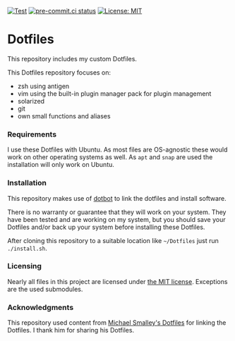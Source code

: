 [![Test](https://github.com/joclement/Dotfiles/workflows/Test/badge.svg)](
  https://github.com/joclement/Dotfiles/actions?workflow=Test)
[![pre-commit.ci status](
  https://results.pre-commit.ci/badge/github/joclement/Dotfiles/master.svg)](
  https://results.pre-commit.ci/latest/github/joclement/Dotfiles/master)
[![License: MIT](https://img.shields.io/badge/License-MIT-yellow.svg)](
  https://opensource.org/licenses/MIT)


Dotfiles
========
This repository includes my custom Dotfiles.

This Dotfiles repository focuses on:
* zsh using antigen
* vim using the built-in plugin manager pack for plugin management
* solarized
* git
* own small functions and aliases

### Requirements

I use these Dotfiles with Ubuntu. As most files are OS-agnostic these would work
on other operating systems as well.
As `apt` and `snap` are used the installation will only work on Ubuntu.

### Installation

This repository makes use of [dotbot](https://github.com/anishathalye/dotbot)
to link the dotfiles and install software.

There is no warranty or guarantee that they will work on your system.
They have been tested and are working on my system, but you should save your
Dotfiles and/or back up your system before installing these Dotfiles.

After cloning this repository to a suitable location like `~/Dotfiles` just run
`./install.sh`.

### Licensing

Nearly all files in this project are licensed under
[the MIT license](LICENSE.md).
Exceptions are the used submodules.

### Acknowledgments

This repository used content from
[Michael Smalley's Dotfiles](https://github.com/michaeljsmalley/Dotfiles)
for linking the Dotfiles.
I thank him for sharing his Dotfiles.
